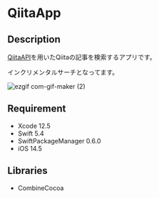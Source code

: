 # QiitaApp

## Description
[QiitaAPI](https://qiita.com/api/v2/docs)を用いたQiitaの記事を検索するアプリです。

インクリメンタルサーチとなってます。

![ezgif com-gif-maker (2)](https://user-images.githubusercontent.com/61923890/120260172-4f0a6700-c2d0-11eb-83a3-d01a01d8df63.gif)

## Requirement
* Xcode 12.5
* Swift 5.4
* SwiftPackageManager 0.6.0
* iOS 14.5

## Libraries
* CombineCocoa
